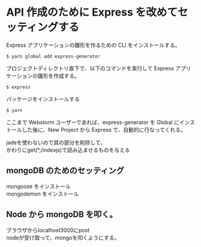 # API 作成のために Express を改めてセッティングする

Express アプリケーションの雛形を作るための CLI をインストールする。

```
$ yarn global add express-generator
```

プロジェクトディレクトリ直下で、以下のコマンドを実行して Express アプリケーションの雛形を作成する。

```
$ express
```

パッケージをインストールする

```
$ yarn
```

ここまで Webstorm ユーザーであれば、express-generator を Global にインストールした後に、New Project から Express で、自動的に行なってくれる。



jadeを使わないので其の部分を削除して、  
かわりにget\(\*,/indexjs\)で読み込ませるものを与える

## mongoDB のためのセッティング

mongoose をインストール  
mongodemon をインストール

## Node から mongoDB を叩く。

ブラウザからlocalhost3000にpost  
nodeが受け取って、mongoを叩くようにする。

